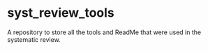 # syst_review_tools
A repository to store all the tools and ReadMe that were used in the systematic review.
